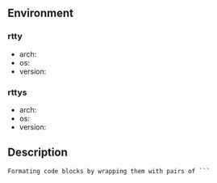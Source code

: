 ## Environment
### rtty
* arch:
* os:
* version:

### rttys
* arch:
* os:
* version:

## Description

```
Formating code blocks by wrapping them with pairs of ```
```
